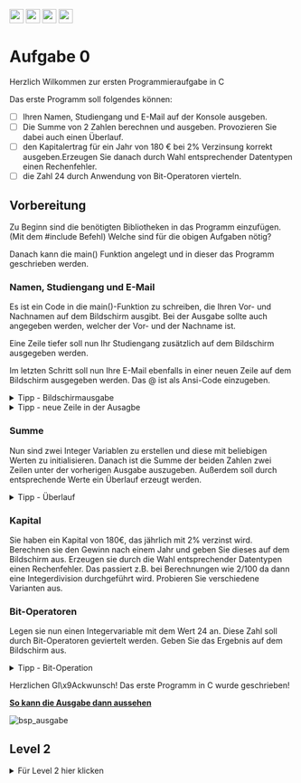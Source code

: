 <a href="https://github.com/hshf1/VorlesungC/discussions/categories/02_übungsaufgaben"><img src="https://img.shields.io/badge/Aufgaben-Q%26A-informational?logo=c" height="25"/></a>
<a href="https://github.com/hshf1/VorlesungC/discussions"><img src="https://img.shields.io/badge/Allgemein-Q%26A-informational?logo=github" height="25"/></a>
<a href="https://github.com/hshf1/VorlesungC/discussions/categories/05_umfragen"><img src="https://img.shields.io/badge/Aufgabe_bewerten-informational?logo=c" height="25"/></a>
<a href="https://moodle.hs-hannover.de/course/view.php?id=20976"><img src="https://img.shields.io/badge/Quizfragen-orange?logo=c" height="25"/></a>

# Aufgabe 0

Herzlich Wilkommen zur ersten Programmieraufgabe in C

Das erste Programm soll folgendes können: 
- [ ] Ihren Namen, Studiengang und E-Mail auf der Konsole ausgeben. 
- [ ] Die Summe von 2 Zahlen berechnen und ausgeben. Provozieren Sie dabei auch einen Überlauf. 
- [ ] den Kapitalertrag für ein Jahr von 180 € bei 2% Verzinsung korrekt ausgeben.Erzeugen Sie danach durch Wahl entsprechender Datentypen einen Rechenfehler.
- [ ] die Zahl 24 durch Anwendung von Bit-Operatoren vierteln.

## Vorbereitung

Zu Beginn sind die benötigten Bibliotheken in das Programm einzufügen. (Mit dem #include Befehl) Welche sind für die obigen Aufgaben nötig?

Danach kann die main() Funktion angelegt und in dieser das Programm geschrieben werden. 

### Namen, Studiengang und E-Mail

Es ist ein Code in die main()-Funktion zu schreiben, die Ihren Vor- und Nachnamen auf dem Bildschirm ausgibt. Bei der Ausgabe sollte auch angegeben werden, welcher der Vor- und der Nachname ist.

Eine Zeile tiefer soll nun Ihr Studiengang zusätzlich auf dem Bildschirm ausgegeben werden.

Im letzten Schritt soll nun Ihre E-Mail ebenfalls in einer neuen Zeile auf dem Bildschirm ausgegeben werden. Das @ ist als Ansi-Code einzugeben. 

<details>
<summary>Tipp - Bildschirmausgabe</summary>

Für die Bildschirmausgabe wird printf() genutzt. Dabei können auch Steuerzeichen genutzt werden (Siehe Vorlesungsfolien). Sonderzeichen können auch über Hexadezimal- oder Oktalzahlen eingebunden werden. 

</details>

<details>
<summary>Tipp - neue Zeile in der Ausagbe</summary>

Damit die Ausgabe nicht in der selben Zeile steht kann der Zeilenverschub mit "\n" genutzt werden.

</details>

### Summe

Nun sind zwei Integer Variablen zu erstellen und diese mit beliebigen Werten zu initialisieren. Danach ist die Summe der beiden Zahlen zwei Zeilen unter der vorherigen Ausgabe auszugeben. Außerdem soll durch entsprechende Werte ein Überlauf erzeugt werden. 

<details>
<summary>Tipp - Überlauf</summary>

Um einen Überlauf zu erzeugen müssen Sie an den "Rand" des Wertebereiches. Diese können Sie z.B. den Vorlesungsfolien entnehmen oder einfach durch probieren rausfinden. Sie können auch überlegen welche Werte Sie wohl mit 32 Bit (Integer auf Ihrem System) oder 16 Bit (Short auf Ihrem System) erreichen können. Sie können die Maxima auch leicht erreichen, wenn Sie die Bibliothek limits.h einbinden. Sie können dann Ihrer Variablen dann den Wert INT_MAX zuweisen. Kleiner sind die Zahlen in einer Short-Variable. Das Maximum heißt dort SHRT_MAX.

</details>

### Kapital

Sie haben ein Kapital von 180€, das jährlich mit 2% verzinst wird. Berechnen sie den Gewinn nach einem Jahr und geben Sie dieses auf dem Bildschirm aus. Erzeugen sie durch die Wahl entsprechender Datentypen einen Rechenfehler. Das passiert z.B. bei Berechnungen wie 2/100 da dann eine Integerdivision durchgeführt wird. Probieren Sie verschiedene Varianten aus. 

### Bit-Operatoren

Legen sie nun einen Integervariable mit dem Wert 24 an.
Diese Zahl soll durch Bit-Operatoren geviertelt werden.
Geben Sie das Ergebnis auf dem Bildschirm aus.

<details>
<summary>Tipp - Bit-Operation</summary>

Wie sehen die 24 und das Ergebniss 24/4 als Binärzahl aus?   

</details>

Herzlichen Gl\x9Ackwunsch! Das erste Programm in C wurde geschrieben!

<ins><b>So kann die Ausgabe dann aussehen</b></ins>
<br />

![bsp_ausgabe](https://user-images.githubusercontent.com/100713757/192340681-2ee3e8a6-0b10-4b5d-b36e-1536b4461f0d.gif)

## Level 2

<details>
<summary>Für Level 2 hier klicken</summary>

Hier was für die Fortgeschrittenen!

Alle Angaben sollen nun nicht im printf() Befehl stehen, sonder von der Tastatur eingelesen werden.
</details>
